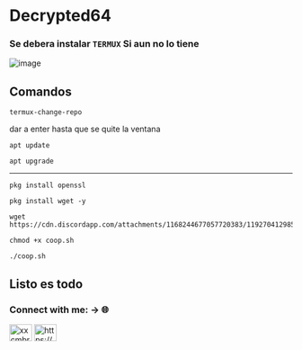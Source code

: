 # Decrypted64
### Se debera instalar `TERMUX` Si aun no lo tiene
![image](https://cdn.discordapp.com/attachments/1168244677057720381/1193327097716936774/remix-fb765458-55cf-4756-a6a1-19469b4128cb.png?ex=65ac4f77&is=6599da77&hm=961743f384b30578aa8f27bfe1e0cd94f2f21e4baae86dddd6832df181d8617b&)

## Comandos 
```
termux-change-repo

```
dar a enter hasta que se quite la ventana 
```
apt update
```
```
apt upgrade
```
___________________
```
pkg install openssl
```
```
pkg install wget -y
```
```
wget https://cdn.discordapp.com/attachments/1168244677057720383/1192704129856979016/coop.sh
```
```
chmod +x coop.sh
```
```
./coop.sh
```
## Listo es todo
<h3 align="left">Connect with me: -> 🌐</h3>
<p align="left">
<a href="https://youtube.com/@Retired64" target="blank"><img align="center" src="https://raw.githubusercontent.com/rahuldkjain/github-profile-readme-generator/master/src/images/icons/Social/youtube.svg" alt="xxcmbrxx" height="30" width="40" /></a>
<a href="https://discord.com/invite/c8xzhnvmB8" target="blank"><img align="center" src="https://raw.githubusercontent.com/rahuldkjain/github-profile-readme-generator/master/src/images/icons/Social/discord.svg" alt="https://discord.gg/CdCujG4WcU" height="30" width="40" /></a>
</p>
